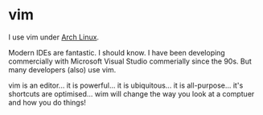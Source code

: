 # vim

I use vim under [Arch Linux](https://github.com/OpcodePete/Arch-Linux).

Modern IDEs are fantastic. I should know. I have been developing commercially with Microsoft Visual Studio commerially since the 90s. But many developers (also) use vim.

vim is an editor... it is powerful... it is ubiquitous... it is all-purpose... it's shortcuts are optimised... wim will change the way you look at a comptuer and how you do things!


